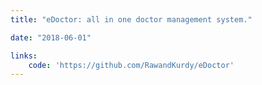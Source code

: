 ```yaml
---
title: "eDoctor: all in one doctor management system."

date: "2018-06-01"

links:
    code: 'https://github.com/RawandKurdy/eDoctor'
---
```

